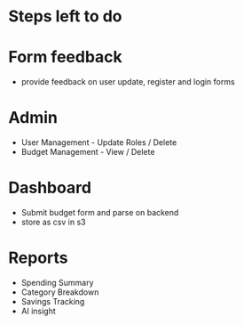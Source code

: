 # Steps left to do

# Form feedback
* provide feedback on user update, register and login forms

# Admin
* User Management - Update Roles / Delete
* Budget Management - View / Delete 

# Dashboard
* Submit budget form and parse on backend
* store as csv in s3

# Reports 
* Spending Summary
* Category Breakdown
* Savings Tracking 
* AI insight
